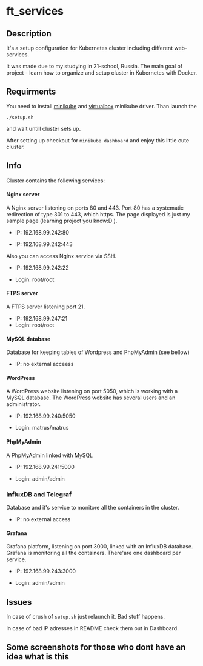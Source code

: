 # ft_services
## Description

It's a setup configuration for Kubernetes cluster including different web-services.

It was made due to my studying in 21-school, Russia.
The main goal of project - learn how to organize and setup cluster in Kubernetes with Docker.

## Requirments

You need to install [minikube](https://minikube.sigs.k8s.io/docs/start/) and
[virtualbox](https://minikube.sigs.k8s.io/docs/drivers/ "checkout for virtualbox driver") minikube driver. Than launch the 

`./setup.sh` 

and wait untill cluster sets up.

After setting up checkout for `minikube dashboard` and enjoy this little cute cluster.

## Info

Cluster contains the following services:

#### Nginx server
A Nginx server listening on ports 80 and 443. Port 80 has a systematic redirection of type 301 to 443, which https. 
The page displayed is just my sample page (learning project you know:D ).

* IP: 192.168.99.242:80

* IP: 192.168.99.242:443

Also you can access Nginx service via SSH.

*  IP: 192.168.99.242:22

*  Login: root/root


#### FTPS server
A FTPS server listening port 21.
* IP: 192.168.99.247:21
* Login: root/root

#### MySQL database
Database for keeping tables of Wordpress and PhpMyAdmin (see bellow)

* IP: no external acceess

#### WordPress
A WordPress website listening on port 5050, which is working with a MySQL database.
The WordPress website has several users and an administrator.

* IP: 192.168.99.240:5050

* Login: matrus/matrus

#### PhpMyAdmin
A PhpMyAdmin linked with MySQL

* IP: 192.168.99.241:5000

* Login: admin/admin

### InfluxDB and Telegraf
Database and it's service to monitore all the containers in the cluster.

* IP: no external access

#### Grafana
Grafana platform, listening on port 3000, linked with an InfluxDB database.
Grafana is monitoring all the containers. There'are one dashboard per service.

* IP: 192.168.99.243:3000

* Login: admin/admin

## Issues

In case of crush of `setup.sh` just relaunch it. Bad stuff happens.

In case of bad IP adresses in README check them out in Dashboard.

## Some screenshots for those who dont have an idea what is this

